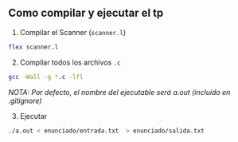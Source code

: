 ## Como compilar y ejecutar el tp

1. Compilar el Scanner (`scanner.l`)
```bash
flex scanner.l
```

2. Compilar todos los archivos `.c`
```bash
gcc -Wall -g *.c -lfl
```
*NOTA: Por defecto, el nombre del ejecutable será a.out (incluído en .gitignore)*

3. Ejecutar
```bash
./a.out < enunciado/entrada.txt  > enunciado/salida.txt 
```